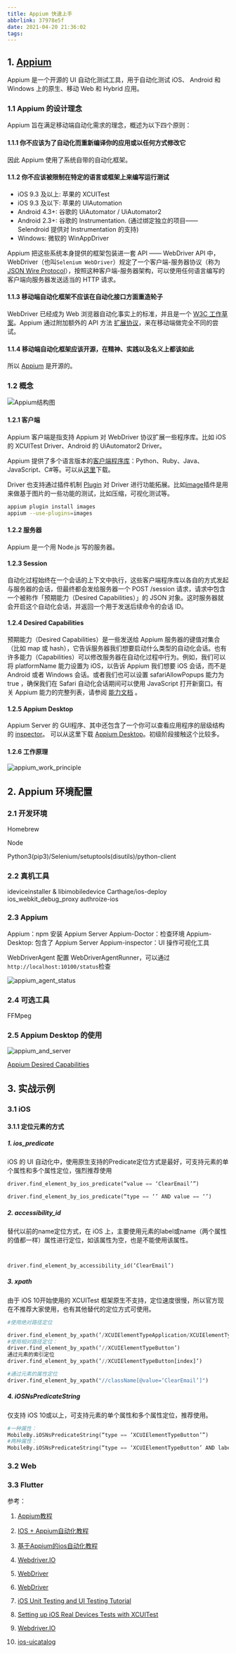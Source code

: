```yaml
---
title: Appium 快速上手
abbrlink: 37978e5f
date: 2021-04-20 21:36:02
tags:
---
```

## 1. [Appium](https://appium.io/)

Appium 是一个开源的 UI 自动化测试工具，用于自动化测试 iOS、 Android 和 Windows 上的原生、移动 Web 和 Hybrid 应用。

### 1.1 Appium 的设计理念

Appium 旨在满足移动端自动化需求的理念，概述为以下四个原则：

#### 1.1.1 你不应该为了自动化而重新编译你的应用或以任何方式修改它

因此 Appium 使用了系统自带的自动化框架。

#### 1.1.2 你不应该被限制在特定的语言或框架上来编写运行测试

* iOS 9.3 及以上: 苹果的 XCUITest
* iOS 9.3 及以下: 苹果的 UIAutomation
* Android 4.3+: 谷歌的 UiAutomator / UiAutomator2
* Android 2.3+: 谷歌的 Instrumentation. (通过绑定独立的项目—— Selendroid 提供对 Instrumentation 的支持)
* Windows: 微软的 WinAppDriver

Appium 把这些系统本身提供的框架包装进一套 API —— WebDriver API 中，WebDriver（也叫```Selenium WebDriver```）规定了一个客户端-服务器协议（称为 [JSON Wire Protocol](https://w3c.github.io/webdriver/)），按照这种客户端-服务器架构，可以使用任何语言编写的客户端向服务器发送适当的 HTTP 请求。

#### 1.1.3 移动端自动化框架不应该在自动化接口方面重造轮子

WebDriver 已经成为 Web 浏览器自动化事实上的标准，并且是一个 [W3C 工作草案](https://w3c.github.io/webdriver/)。Appium 通过附加额外的 API 方法 [扩展协议](https://github.com/SeleniumHQ/mobile-spec/blob/master/spec-draft.md)，来在移动端做完全不同的尝试。

#### 1.1.4 移动端自动化框架应该开源，在精神、实践以及名义上都该如此

所以 [Appium](https://github.com/appium/appium) 是开源的。

### 1.2 概念

![Appium结构图](./appium_architecture.webp)

#### 1.2.1 客户端

Appium 客户端是指支持 Appium 对 WebDriver 协议扩展一些程序库。比如 iOS 的 XCUITest Driver、Android 的 UiAutomator2 Driver。

Appium 提供了多个语言版本的[客户端程序库](https://appium.io/docs/en/about-appium/appium-clients/index.html)：Python、Ruby、Java、JavaScript、C#等。可以从[这里](https://appium.io/downloads)下载。

Driver 也支持通过插件机制 [Plugin](https://github.com/appium/appium#plugins) 对 Driver 进行功能拓展。比如[image](https://github.com/appium/appium/tree/master/packages/images-plugin)插件是用来做基于图片的一些功能的测试，比如压缩，可视化测试等。

```sh
appium plugin install images
appium --use-plugins=images
```

#### 1.2.2 服务器

Appium 是一个用 Node.js 写的服务器。

#### 1.2.3 Session

自动化过程始终在一个会话的上下文中执行，这些客户端程序库以各自的方式发起与服务器的会话，但最终都会发给服务器一个 POST /session 请求，请求中包含一个被称作「预期能力（Desired Capabilities）」的 JSON 对象。这时服务器就会开启这个自动化会话，并返回一个用于发送后续命令的会话 ID。

#### 1.2.4 Desired Capabilities

预期能力（Desired Capabilities）是一些发送给 Appium 服务器的键值对集合（比如 map 或 hash），它告诉服务器我们想要启动什么类型的自动化会话。也有许多能力（Capabilities）可以修改服务器在自动化过程中行为。例如，我们可以将 platformName 能力设置为 iOS，以告诉 Appium 我们想要 iOS 会话，而不是 Android 或者 Windows 会话。或者我们也可以设置 safariAllowPopups 能力为 true ，确保我们在 Safari 自动化会话期间可以使用 JavaScript 打开新窗口。有关 Appium 能力的完整列表，请参阅 [能力文档](https://appium.io/docs/en/writing-running-appium/caps/index.html) 。

#### 1.2.5 Appium Desktop

Appium Server 的 GUI程序、其中还包含了一个你可以查看应用程序的层级结构的 [inspector](https://github.com/appium/appium-inspector)。
可以从这里下载 [Appium Desktop](https://appium.io/downloads)。初级阶段接触这个比较多。

#### 1.2.6 工作原理

![appium_work_principle](appium_work_principle.png)

## 2. Appium 环境配置

### 2.1 开发环境

Homebrew

Node

Python3(pip3)/Selenium/setuptools(disutils)/python-client

### 2.2 真机工具

ideviceinstaller & libimobiledevice
Carthage/ios-deploy
ios_webkit_debug_proxy
authroize-ios

### 2.3 Appium

Appium：npm 安装 Appium Server
Appium-Doctor：检查环境
Appium-Desktop: 包含了 Appium Server
Appium-inspector：UI 操作可视化工具

WebDriverAgent 配置 WebDriverAgentRunner，可以通过 ```http://localhost:10100/status```检查

![appium_agent_status](appium_agent_status.png)

### 2.4 可选工具

FFMpeg

### 2.5 Appium Desktop 的使用

![appium_and_server](appium_and_server.png)

[Appium Desired Capabilities](https://appium.io/docs/en/writing-running-appium/caps/)

## 3. 实战示例

### 3.1 iOS

#### 3.1.1 定位元素的方式

##### 1.  ios_predicate

iOS 的 UI 自动化中，使用原生支持的Predicate定位方式是最好，可支持元素的单个属性和多个属性定位，强烈推荐使用

```py
driver.find_element_by_ios_predicate(“value == ‘ClearEmail’”)

driver.find_element_by_ios_predicate(“type == ‘’ AND value == ‘’)
```

##### 2. accessibility_id

替代以前的name定位方式，在 iOS 上，主要使用元素的label或name（两个属性的值都一样）属性进行定位，如该属性为空，也是不能使用该属性。

```py


driver.find_element_by_accessibility_id(‘ClearEmail’)
```

##### 3. xpath

由于 iOS 10开始使用的 XCUITest 框架原生不支持，定位速度很慢，所以官方现在不推荐大家使用，也有其他替代的定位方式可使用。

```py
#使用绝对路径定位

driver.find_element_by_xpath(’/XCUIElementTypeApplication/XCUIElementTypeButton’)
#使用相对路径定位：
driver.find_element_by_xpath(’//XCUIElementTypeButton’)
通过元素的索引定位
driver.find_element_by_xpath(’//XCUIElementTypeButton[index]’)

#通过元素的属性定位
driver.find_element_by_xpath("//className[@value=‘ClearEmail’]")
```

##### 4. iOSNsPredicateString

仅支持 iOS 10或以上，可支持元素的单个属性和多个属性定位，推荐使用。

```py
#一种属性：
MobileBy.iOSNsPredicateString(“type == ‘XCUIElementTypeButton’”)
#两种属性：
MobileBy.iOSNsPredicateString(“type == ‘XCUIElementTypeButton’ AND label== ‘更多信息’”)
```

### 3.2 Web

### 3.3 Flutter

参考：

1. [Appium教程](https://blog.csdn.net/qq_32502511/article/details/106082084)
2. [IOS + Appium自动化教程](https://www.jianshu.com/p/da1e00777273)
3. [基于Appium的ios自动化教程](https://zhuanlan.zhihu.com/p/474181483)

4. [Webdriver.IO](https://webdriver.io/docs/what-is-webdriverio)
5. [WebDriver](?)
6. [WebDriver](https://www.w3.org/TR/webdriver/)
7. [iOS Unit Testing and UI Testing Tutorial](https://www.kodeco.com/21020457-ios-unit-testing-and-ui-testing-tutorial#toc-anchor-015)
8. [Setting up iOS Real Devices Tests with XCUITest](https://github.com/appium/appium-xcuitest-driver/blob/master/docs/real-device-config.md)
9. [Webdriver.IO](https://webdriver.io/docs/what-is-webdriverio)
10. [ios-uicatalog](https://github.com/appium/ios-uicatalog)
